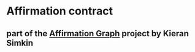# Affirmation contract
## part of the [Affirmation Graph](https://github.com/kieransimkin/affirmation-graph) project by Kieran Simkin

